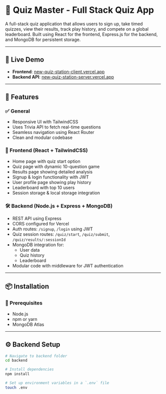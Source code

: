 # 🎯 Quiz Master - Full Stack Quiz App

A full-stack quiz application that allows users to sign up, take timed quizzes, view their results, track play history, and compete on a global leaderboard. Built using React for the frontend, Express.js for the backend, and MongoDB for persistent storage.

---

## 🚀 Live Demo

- **Frontend**: [new-quiz-station-client.vercel.app](new-quiz-station-client.vercel.app)
- **Backend API**: [new-quiz-station-server.vercel.app](new-quiz-station-server.vercel.app)

---

## 🧠 Features

### ✅ General

- Responsive UI with TailwindCSS
- Uses Trivia API to fetch real-time questions
- Seamless navigation using React Router
- Clean and modular codebase

### 🧩 Frontend (React + TailwindCSS)

- Home page with quiz start option
- Quiz page with dynamic 10-question game
- Results page showing detailed analysis
- Signup & login functionality with JWT
- User profile page showing play history
- Leaderboard with top 10 users
- Session storage & local storage integration

### 🛠️ Backend (Node.js + Express + MongoDB)

- REST API using Express
- CORS configured for Vercel
- Auth routes: `/signup`, `/login` using JWT
- Quiz session routes: `/quiz/start`, `/quiz/submit`, `/quiz/results/:sessionId`
- MongoDB integration for:
  - User data
  - Quiz history
  - Leaderboard
- Modular code with middleware for JWT authentication

---

## 📦 Installation

### 🔧 Prerequisites

- Node.js
- npm or yarn
- MongoDB Atlas

---

## ⚙️ Backend Setup

```bash
# Navigate to backend folder
cd backend

# Install dependencies
npm install

# Set up environment variables in a `.env` file
touch .env